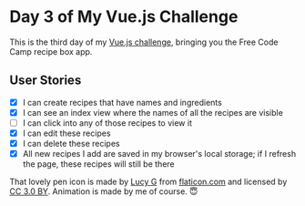 # Day 3 of My Vue.js Challenge

This is the third day of my [Vue.js challenge](https://github.com/zsoltime/vue-basic-challenge), bringing you the Free Code Camp recipe box app.

## User Stories

- [x] I can create recipes that have names and ingredients
- [x] I can see an index view where the names of all the recipes are visible
- [ ] I can click into any of those recipes to view it
- [x] I can edit these recipes
- [x] I can delete these recipes
- [x] All new recipes I add are saved in my browser's local storage; if I refresh the page, these recipes will still be there

That lovely pen icon is made by [Lucy G](http://www.flaticon.com/authors/lucy-g) from [flaticon.com](http://www.flaticon.com) and licensed by [CC 3.0 BY](http://creativecommons.org/licenses/by/3.0/). Animation is made by me of course. 😇
